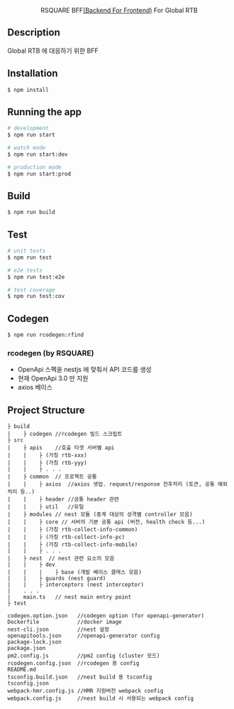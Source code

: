 
  <p align="center">RSQUARE BFF<a href="https://www.mobilelive.ca/blog/why-backend-for-frontend-application-architecture" target="_blank">(Backend For Frontend)</a> For Global RTB
    <p align="center">

## Description

Global RTB 에 대응하기 위한 BFF

## Installation

```bash
$ npm install
```

## Running the app

```bash
# development
$ npm run start

# watch mode
$ npm run start:dev

# production mode
$ npm run start:prod
```

## Build

```bash
$ npm run build
```

## Test

```bash
# unit tests
$ npm run test

# e2e tests
$ npm run test:e2e

# test coverage
$ npm run test:cov
```

## Codegen

```bash
$ npm run rcodegen:rfind
```

### rcodegen (by RSQUARE)
- OpenApi 스펙을 nestjs 에 맞춰서 API 코드를 생성
- 현재 OpenApi 3.0 만 지원
- axios 베이스

## Project Structure
```
├ build
|    ├ codegen //rcodegen 빌드 스크립트
├ src
|    ├ apis    //호출 타겟 서버별 api
|    |    ├ (가칭 rtb-xxx)
|    |    ├ (가칭 rtb-yyy)
|    |    ├ . . .
|    ├ common  // 프로젝트 공통
|    |    ├ axios  //axios 셋업. request/response 전후처리 (토큰, 공통 예외처리 등..)
|    |    ├ header //공통 header 관련
|    |    ├ util   //유틸
|    ├ modules // nest 모듈 (중계 대상의 성격별 controller 모음)
|    |    ├ core // 서버의 기본 공통 api (버전, health check 등...)
|    |    ├ (가칭 rtb-collect-info-common)
|    |    ├ (가칭 rtb-collect-info-pc)
|    |    ├ (가칭 rtb-collect-info-mobile)
|    |    ├ . . .
|    ├ nest  // nest 관련 요소의 모음
|    |    ├ dev
|    |    |    ├ base (개발 베이스 클래스 모음)
|    |    ├ guards (nest guard)
|    |    ├ interceptors (nest interceptor)
|    . . .
|    main.ts   // nest main entry point
├ test

codegen.option.json   //codegen option (for openapi-generator)
Dockerfile            //docker image
nest-cli.json         //nest 설정
openapitools.json     //openapi-generator config
package-lock.json
package.json
pm2.config.js         //pm2 config (cluster 모드)
rcodegen.config.json  //rcodegen 용 config
README.md
tsconfig.build.json   //nest build 용 tsconfig
tsconfig.json
webpack-hmr.config.js //HMR 지원버전 webpack config
webpack.config.js     //nest build 시 사용되는 webpack config
```
